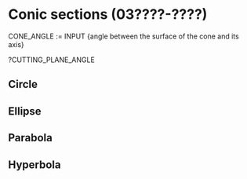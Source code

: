 # Conic sections (03????-????)

CONE_ANGLE := INPUT {angle between the surface of the cone and its axis}

?CUTTING_PLANE_ANGLE

## Circle

## Ellipse

## Parabola

## Hyperbola
